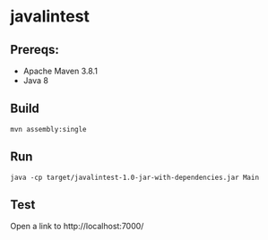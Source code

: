 # javalintest

## Prereqs:
- Apache Maven 3.8.1
- Java 8

## Build
```
mvn assembly:single
```

## Run
```
java -cp target/javalintest-1.0-jar-with-dependencies.jar Main
```

## Test
Open a link to http://localhost:7000/
